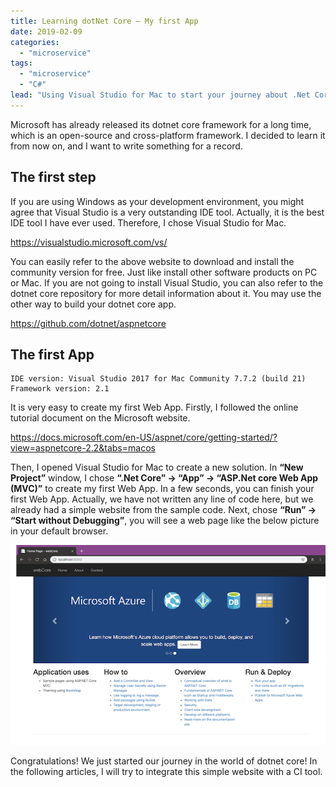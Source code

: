 ```yaml
---
title: Learning dotNet Core — My first App
date: 2019-02-09
categories:
  - "microservice"
tags:
  - "microservice"
  - "C#"
lead: "Using Visual Studio for Mac to start your journey about .Net Core Web App"
---
```


Microsoft has already released its dotnet core framework for a long time, which is an open-source and cross-platform framework. I decided to learn it from now on, and I want to write something for a record.

## The first step
If you are using Windows as your development environment, you might agree that Visual Studio is a very outstanding IDE tool. Actually, it is the best IDE tool I have ever used. Therefore, I chose Visual Studio for Mac.

<https://visualstudio.microsoft.com/vs/>

You can easily refer to the above website to download and install the community version for free. Just like install other software products on PC or Mac.
If you are not going to install Visual Studio, you can also refer to the dotnet core repository for more detail information about it. You may use the other way to build your dotnet core app.

<https://github.com/dotnet/aspnetcore>

## The first App
```plain
IDE version: Visual Studio 2017 for Mac Community 7.7.2 (build 21)
Framework version: 2.1
```
It is very easy to create my first Web App. Firstly, I followed the online tutorial document on the Microsoft website.

<https://docs.microsoft.com/en-US/aspnet/core/getting-started/?view=aspnetcore-2.2&tabs=macos>

Then, I opened Visual Studio for Mac to create a new solution. In **“New Project”** window, I chose **“.Net Core” -> “App” -> “ASP.Net core Web App (MVC)”** to create my first Web App. In a few seconds, you can finish your first Web App.
Actually, we have not written any line of code here, but we already had a simple website from the sample code. Next, chose **“Run” -> “Start without Debugging”**, you will see a web page like the below picture in your default browser.

![](001.png)

Congratulations! We just started our journey in the world of dotnet core! In the following articles, I will try to integrate this simple website with a CI tool.
